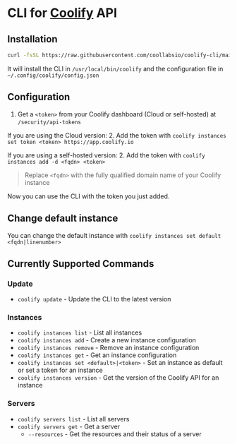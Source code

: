 # CLI for [Coolify](https://coolify.io) API

## Installation

```bash
curl -fsSL https://raw.githubusercontent.com/coollabsio/coolify-cli/main/scripts/install.sh | bash
```

It will install the CLI in `/usr/local/bin/coolify` and the configuration file in `~/.config/coolify/config.json`

## Configuration
1. Get a `<token>` from your Coolify dashboard (Cloud or self-hosted) at `/security/api-tokens`

If you are using the Cloud version:
2. Add the token with `coolify instances set token <token> https://app.coolify.io`

If you are using a self-hosted version:
2. Add the token with `coolify instances add -d <fqdn> <token>`
   
> Replace `<fqdn>` with the fully qualified domain name of your Coolify instance

Now you can use the CLI with the token you just added.

## Change default instance
You can change the default instance with `coolify instances set default <fqdn|linenumber>`
## Currently Supported Commands
### Update
- `coolify update` - Update the CLI to the latest version
  
### Instances
- `coolify instances list` - List all instances
- `coolify instances add` - Create a new instance configuration
- `coolify instances remove` - Remove an instance configuration
- `coolify instances get` - Get an instance configuration
- `coolify instances set <default>|<token>` - Set an instance as default or set a token for an instance
- `coolify instances version` - Get the version of the Coolify API for an instance

### Servers
- `coolify servers list` - List all servers
- `coolify servers get` - Get a server
  - `--resources` - Get the resources and their status of a server
